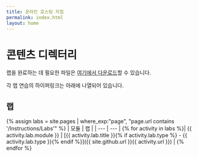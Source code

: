 ```yaml
---
title: 온라인 호스팅 지침
permalink: index.html
layout: home
---
```


# 콘텐츠 디렉터리

랩을 완료하는 데 필요한 파일은 [여기에서 다운로드](https://github.com/MicrosoftLearning/AZ-304KO-Microsoft-Azure-Architect-Design/archive/master.zip)할 수 있습니다.

각 랩 연습의 하이퍼링크는 아래에 나열되어 있습니다.

## 랩

{% assign labs = site.pages | where_exp:"page", "page.url contains '/Instructions/Labs'" %}
| 모듈 | 랩 |
| --- | --- | 
{% for activity in labs  %}| {{ activity.lab.module }} | [{{ activity.lab.title }}{% if activity.lab.type %} - {{ activity.lab.type }}{% endif %}]({{ site.github.url }}{{ activity.url }}) |
{% endfor %}

